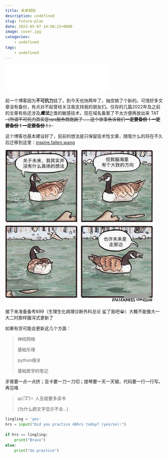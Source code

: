 ```yaml
---
title: 未来规划
description: undefined
slug: future-plan
date: 2023-05-07 14:58:22+0000
image: cover.jpg
categories:
    - undefined
tags:
    - undefined
---
```


<iframe frameborder="no" border="0" marginwidth="0" marginheight="0" width=330 height=86 src="//music.163.com/outchain/player?type=2&id=65538&auto=1&height=66"></iframe>

前一个博客因为**不可抗力**挂了，到今天也快两年了，抽空搞了个新的。可惜好多文章没有备份，有点对不起曾经关注我支持我的朋友们。仅存的几篇2022年及之前的文章有些还涉及***魔法***之类的敏感技术，现在域名备案了不太方便再放出来 TAT~~（所谓不可抗力其实是vps服务商跑路了......这个故事告诉我们**一定要备份！一定要备份！一定要备份！**）~~

这个博客也基本建设好了，目前的想法是只保留技术性文章，随笔什么的将在不久后迁移到这里：[inspire.fallen.wang]()

![](1.jpg)

接下来准备备考699（生理生化病理诊断外科总论  鲨了我吧😭）大概不能像大一大二时那样腹泻式更新了

如果有空可能会更新这几个方面：

> 神经网络
>
> 基础乐理
>
> python相关
>
> 基础医学的笔记

牙膏要一点一点挤；显卡要一刀一刀切；提琴要一天一天锯，代码要一行一行写。再见咯

> _φ(❐_❐✧ 人丑就要多读书
>
> (为什么颜文字显示不全...)


```python
lingling = 'yes'
hrs = input("Did you practice 40hrs today? (yes/no):")

if hrs == lingling:
    print("Bravo")
else:
    print("Go practice")
```

  
